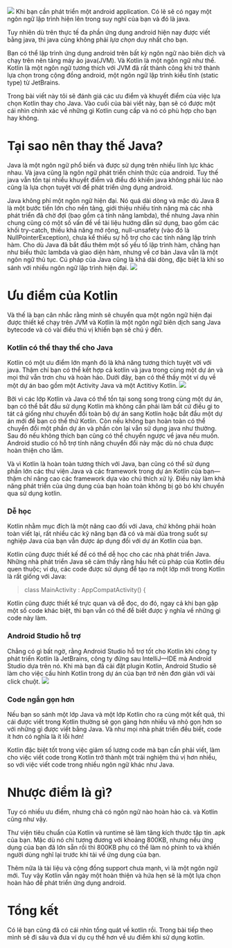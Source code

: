 ![](https://images.viblo.asia/1151fc84-80c4-4358-a4e7-9b37716a6ead.jpg)
Khi bạn cần phát triển một android application. Có lẽ sẽ có ngay một ngôn ngữ lập trình hiện lên trong suy nghĩ của bạn và đó là java. 

Tuy nhiên dù trên thực tế đa phần ứng dụng android hiện nay được viết bằng java, thì java cũng không phải *lựa chọn* duy nhất cho bạn.

Bạn có thể lập trình ứng dụng android trên bất kỳ ngôn ngữ nào biên dịch và chạy trên nên tảng máy ảo java(JVM).
Và Kotlin là một ngôn ngữ như thế. Kotlin là một ngôn ngữ tương thích với JVM đã rất thành công khi trở thành lựa chọn trong cộng đồng android, một ngôn ngữ lập trình kiểu tĩnh (static type) từ JetBrains.

Trong bài viết này tôi sẽ đánh giá các ưu điểm và khuyết điểm của việc lựa chọn Kotlin thay cho Java. Vào cuối của bài viết này, bạn sẽ có được một cái nhìn chính xác về những gì Kotlin cung cấp và nó có phù hợp cho bạn hay không.

# Tại sao nên thay thế Java?
Java là một ngôn ngữ phổ biến và được sử dụng trên nhiều lĩnh lực khác nhau. Và java cũng là ngôn ngữ phát triển chính thức của android. Tuy thế java vẫn tồn tại nhiều khuyết điểm và điều đó khiến java không phải lúc nào cũng là lựa chọn tuyệt vời để phát triển ứng dụng android.

Java không phỉ một ngôn ngữ hiện đại. Nó quá dài dòng và mặc dù Java 8 là một bước tiến lớn cho nền tảng, giới thiệu nhiều tính năng mà các nhà phát triển đã chờ đợi (bao gồm cả tính năng lambda), thế nhưng Java nhìn chung cũng có một số vấn đề về tài liệu hướng dẫn sử dụng, bao gồm các khối try-catch, thiếu khả năng mở rộng, null-unsafety (vào đó là NullPointerException), chưa kể thiếu sự hỗ trợ cho các tính năng lập trình hàm. Cho dù Java đã bắt đầu thêm một số yếu tố lập trình hàm, chẳng hạn như biểu thức lambda và giao diện hàm, nhưng về cơ bản Java vẫn là một ngôn ngữ thủ tục. Cú pháp của Java cũng là khá dài dòng, đặc biệt là khi so sánh với nhiều ngôn ngữ lập trình hiện đại.
![](https://images.viblo.asia/5d822219-8b43-4067-aea0-77df29bd7de6.jpeg)
# Ưu điểm của Kotlin
Và thế là bạn cân nhắc rằng mình sẽ chuyển qua một ngôn ngữ hiện đại được thiết kế chạy trên JVM và Kotlin là một ngôn ngữ biên dịch sang Java bytecode và có vài điều thú vị khiến bạn sẽ chú ý đến.
### Kotlin có thể thay thế cho Java
Kotlin có một ưu điểm lớn mạnh đó là khả năng tương thích tuyệt vời với java. Thậm chí bạn có thể kết hợp cả kotlin và java trong cùng một dự án và mọi thứ vẫn trơn chu và hoàn hảo. Dưới đây, bạn có thể thấy một ví dụ về một dự án bao gồm một Activity Java và một Actitivy Kotlin.
![](https://images.viblo.asia/c9865879-2a44-4ae9-83a9-8ea9835b8c8f.jpeg)

Bởi vì các lớp Kotlin và Java có thể tồn tại song song trong cùng một dự án, bạn có thể bắt đầu sử dụng Kotlin mà không cần phải làm bất cứ điều gì to tát cả giống như chuyển đổi toàn bộ dự án sang Kotlin hoặc bắt đầu một dự án mới để bạn có thể thử Kotlin. Còn nếu không bạn hoàn toàn có thể chuyển đổi một phần dự án và phần còn lại vẫn sử dụng java như thường. Sau đó nếu không thích bạn cũng có thể chuyển ngược về java nếu muốn. Android studio có hỗ trợ tính năng chuyển đổi này mặc dù nó chưa được hoàn thiện cho lắm.

Và vì Kotlin là hoàn toàn tương thích với Java, bạn cũng có thể sử dụng phần lớn các thư viện Java và các framework trong dự án Kotlin của bạn—thậm chí nâng cao các framework dựa vào chú thích xử lý. Điều này làm khả năng phát triển của ứng dụng của bạn hoàn toàn không bị gò bó khi chuyển qua sử dụng kotlin.

### Dễ học
Kotlin nhằm mục đích là một nâng cao đối với Java, chứ không phải hoàn toàn viết lại, rất nhiều các kỹ năng bạn đã có và mài dũa trong suốt sự nghiệp Java của bạn vẫn được áp dụng đối với dự án Kotlin của bạn.

Kotlin cũng được thiết kế để có thể dễ học cho các nhà phát triển Java. Những nhà phát triển Java sẽ cảm thấy rằng hầu hết cú pháp của Kotlin đều quen thuộc; ví dụ, các code được sử dụng để tạo ra một lớp mới trong Kotlin là rất giống với Java:

> class MainActivity : AppCompatActivity() {

Kotlin cũng được thiết kế trực quan và dễ đọc, do đó, ngay cả khi bạn gặp một số code khác biệt, thì bạn vẫn có thể để biết được ý nghĩa về những gì code này làm. 
### Android Studio hỗ trợ
Chẳng có gì bất ngờ, rằng Android Studio hỗ trợ tốt cho Kotlin khi công ty phát triển Kotlin là JetBrains, công ty đứng sau IntelliJ—IDE mà Android Studio dựa trên nó. Khi mà bạn đã cài đặt plugin Kotlin, Android Studio sẽ làm cho việc cấu hình Kotlin trong dự án của bạn trở nên đơn giản với vài click chuột.
![](https://images.viblo.asia/2d4282dd-dd80-4d1d-9c86-ff9d8e446edd.jpeg)

### Code ngắn gọn hơn
Nếu bạn so sánh một lớp Java và một lớp Kotlin cho ra cùng một kết quả, thì cái được viết trong Kotlin thường sẽ gọn gàng hơn nhiều và nhỏ gọn hơn so với những gì được viết bằng Java. Và như mọi nhà phát triển đều biết, code ít hơn có nghĩa là ít lỗi hơn!

Kotlin đặc biệt tốt trong việc giảm số lượng code mà bạn cần phải viết, làm cho việc viết code trong Kotlin trở thành một trải nghiệm thú vị hơn nhiều, so với việc viết code trong nhiều ngôn ngữ khác như Java.
# Nhược điểm là gì?
Tuy có nhiều ưu điểm, nhưng chả có ngôn ngữ nào hoàn hảo cả. và Kotlin cũng như vậy. 

Thư viện tiêu chuẩn của Kotlin và runtime sẽ làm tăng kích thước tập tin .apk của bạn. Mặc dù nó chỉ tương đương với khoảng 800KB, nhưng nếu ứng dụng của bạn đã lớn sẵn rồi thì 800KB phụ có thể làm nó phình to và khiến người dùng nghĩ lại trước khi tải về ứng dụng của bạn.

Thêm nữa là tài liệu và cộng đồng support chưa mạnh, vì là một ngôn ngữ mới. Tuy vậy Kotlin vẫn ngày một hoàn thiện và hứa hẹn sẽ là một lựa chọn hoàn hảo để phát triển ứng dụng android.
# Tổng kết
Có lẽ bạn cũng đã có cái nhìn tổng quát về kotlin rồi. Trong bài tiếp theo mình sẽ đi sâu và đưa ví dụ cụ thể hơn về ưu điểm khi sử dụng kotlin.